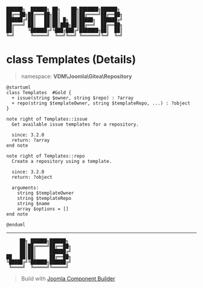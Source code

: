 ```
██████╗  ██████╗ ██╗    ██╗███████╗██████╗
██╔══██╗██╔═══██╗██║    ██║██╔════╝██╔══██╗
██████╔╝██║   ██║██║ █╗ ██║█████╗  ██████╔╝
██╔═══╝ ██║   ██║██║███╗██║██╔══╝  ██╔══██╗
██║     ╚██████╔╝╚███╔███╔╝███████╗██║  ██║
╚═╝      ╚═════╝  ╚══╝╚══╝ ╚══════╝╚═╝  ╚═╝
```
# class Templates (Details)
> namespace: **VDM\Joomla\Gitea\Repository**
```uml
@startuml
class Templates  #Gold {
  + issue(string $owner, string $repo) : ?array
  + repo(string $templateOwner, string $templateRepo, ...) : ?object
}

note right of Templates::issue
  Get available issue templates for a repository.

  since: 3.2.0
  return: ?array
end note

note right of Templates::repo
  Create a repository using a template.

  since: 3.2.0
  return: ?object
  
  arguments:
    string $templateOwner
    string $templateRepo
    string $name
    array $options = []
end note
 
@enduml
```

---
```
     ██╗ ██████╗██████╗
     ██║██╔════╝██╔══██╗
     ██║██║     ██████╔╝
██   ██║██║     ██╔══██╗
╚█████╔╝╚██████╗██████╔╝
 ╚════╝  ╚═════╝╚═════╝
```
> Build with [Joomla Component Builder](https://git.vdm.dev/joomla/Component-Builder)

